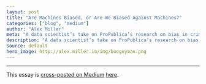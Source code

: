 ```yaml
---
layout: post
title: "Are Machines Biased, or Are We Biased Against Machines?"
categories: ["blog", "medium"]
author: "Alex Miller"
meta: "A data scientist’s take on ProPublica’s research on bias in crime prediction algorithms."
description: "A data scientist’s take on ProPublica’s research on bias in crime prediction algorithms."
source: default
hero_image: http://alex.miller.im/img/boogeyman.png
---
```





---

This essay is [cross-posted on Medium](http://alex.miller.im/posts/medium-seo-rel-canonical-tag-cross-posting-via-rss/) [here](#).
